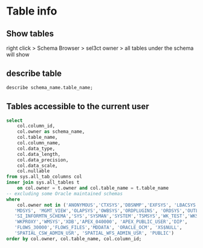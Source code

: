 # Table info

## Show tables
right click > Schema Browser > sel3ct owner > all tables under the schema will show

## describe table
```sql
describe schema_name.table_name;
```

## Tables accessible to the current user
```sql
select 
    col.column_id, 
    col.owner as schema_name,
    col.table_name, 
    col.column_name, 
    col.data_type, 
    col.data_length, 
    col.data_precision, 
    col.data_scale, 
    col.nullable
from sys.all_tab_columns col
inner join sys.all_tables t 
    on col.owner = t.owner and col.table_name = t.table_name
-- excluding some Oracle maintained schemas
where 
    col.owner not in ('ANONYMOUS','CTXSYS','DBSNMP','EXFSYS', 'LBACSYS', 
   'MDSYS', 'MGMT_VIEW','OLAPSYS','OWBSYS','ORDPLUGINS', 'ORDSYS','OUTLN', 
   'SI_INFORMTN_SCHEMA','SYS','SYSMAN','SYSTEM','TSMSYS','WK_TEST','WKSYS', 
   'WKPROXY','WMSYS','XDB','APEX_040000', 'APEX_PUBLIC_USER','DIP', 
   'FLOWS_30000','FLOWS_FILES','MDDATA', 'ORACLE_OCM', 'XS$NULL',
   'SPATIAL_CSW_ADMIN_USR', 'SPATIAL_WFS_ADMIN_USR', 'PUBLIC')  
order by col.owner, col.table_name, col.column_id;
```
